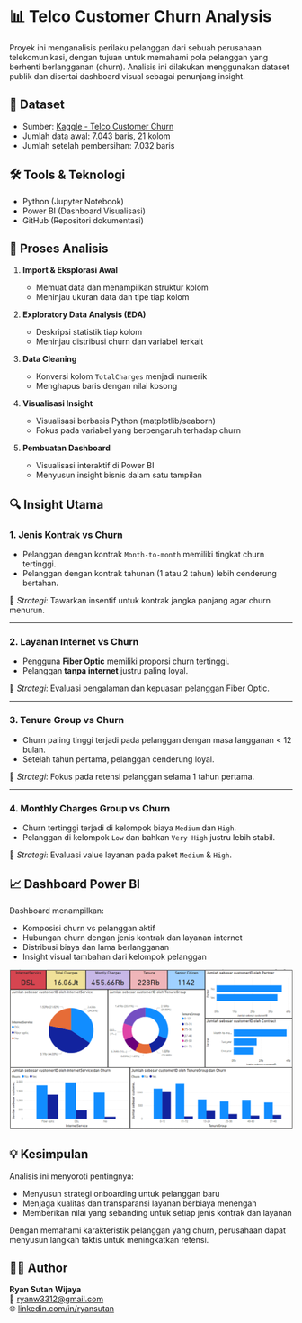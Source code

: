 # 📊 Telco Customer Churn Analysis

Proyek ini menganalisis perilaku pelanggan dari sebuah perusahaan telekomunikasi, dengan tujuan untuk memahami pola pelanggan yang berhenti berlangganan (churn). Analisis ini dilakukan menggunakan dataset publik dan disertai dashboard visual sebagai penunjang insight.

## 📁 Dataset

- Sumber: [Kaggle - Telco Customer Churn](https://www.kaggle.com/datasets/blastchar/telco-customer-churn)
- Jumlah data awal: 7.043 baris, 21 kolom
- Jumlah setelah pembersihan: 7.032 baris

## 🛠 Tools & Teknologi

- Python (Jupyter Notebook)
- Power BI (Dashboard Visualisasi)
- GitHub (Repositori dokumentasi)

## 📌 Proses Analisis

1. **Import & Eksplorasi Awal**
   - Memuat data dan menampilkan struktur kolom
   - Meninjau ukuran data dan tipe tiap kolom

2. **Exploratory Data Analysis (EDA)**
   - Deskripsi statistik tiap kolom
   - Meninjau distribusi churn dan variabel terkait

3. **Data Cleaning**
   - Konversi kolom `TotalCharges` menjadi numerik
   - Menghapus baris dengan nilai kosong

4. **Visualisasi Insight**
   - Visualisasi berbasis Python (matplotlib/seaborn)
   - Fokus pada variabel yang berpengaruh terhadap churn

5. **Pembuatan Dashboard**
   - Visualisasi interaktif di Power BI
   - Menyusun insight bisnis dalam satu tampilan

## 🔍 Insight Utama

### 1. Jenis Kontrak vs Churn
- Pelanggan dengan kontrak `Month-to-month` memiliki tingkat churn tertinggi.
- Pelanggan dengan kontrak tahunan (1 atau 2 tahun) lebih cenderung bertahan.

📌 *Strategi*: Tawarkan insentif untuk kontrak jangka panjang agar churn menurun.

---

### 2. Layanan Internet vs Churn
- Pengguna **Fiber Optic** memiliki proporsi churn tertinggi.
- Pelanggan **tanpa internet** justru paling loyal.

📌 *Strategi*: Evaluasi pengalaman dan kepuasan pelanggan Fiber Optic.

---

### 3. Tenure Group vs Churn
- Churn paling tinggi terjadi pada pelanggan dengan masa langganan < 12 bulan.
- Setelah tahun pertama, pelanggan cenderung loyal.

📌 *Strategi*: Fokus pada retensi pelanggan selama 1 tahun pertama.

---

### 4. Monthly Charges Group vs Churn
- Churn tertinggi terjadi di kelompok biaya `Medium` dan `High`.
- Pelanggan di kelompok `Low` dan bahkan `Very High` justru lebih stabil.

📌 *Strategi*: Evaluasi value layanan pada paket `Medium` & `High`.



## 📈 Dashboard Power BI

Dashboard menampilkan:
- Komposisi churn vs pelanggan aktif
- Hubungan churn dengan jenis kontrak dan layanan internet
- Distribusi biaya dan lama berlangganan
- Insight visual tambahan dari kelompok pelanggan

![Tampilan Desktop](image.png)

## 💡 Kesimpulan

Analisis ini menyoroti pentingnya:
- Menyusun strategi onboarding untuk pelanggan baru
- Menjaga kualitas dan transparansi layanan berbiaya menengah
- Memberikan nilai yang sebanding untuk setiap jenis kontrak dan layanan

Dengan memahami karakteristik pelanggan yang churn, perusahaan dapat menyusun langkah taktis untuk meningkatkan retensi.

## 🧑‍💻 Author

**Ryan Sutan Wijaya**  
📧 [ryanw3312@gmail.com](mailto:ryanw3312@gmail.com)  
🌐 [linkedin.com/in/ryansutan](https://linkedin.com/in/ryansutan)
